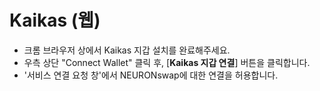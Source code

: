 # Kaikas (웹)

* 크롬 브라우저 상에서 Kaikas 지갑 설치를 완료해주세요.
* 우측 상단 "Connect Wallet" 클릭 후, \[**Kaikas 지갑 연결**] 버튼을 클릭합니다.
* '서비스 연결 요청 창'에서 NEURONswap에 대한 연결을 허용합니다.&#x20;
